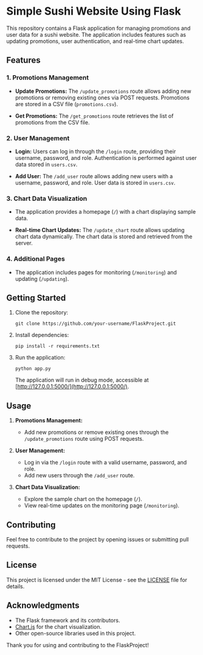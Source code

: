 # Simple Sushi Website Using Flask

This repository contains a Flask application for managing promotions and user data for a sushi website. The application includes features such as updating promotions, user authentication, and real-time chart updates.

## Features

### 1. Promotions Management
- **Update Promotions:** The `/update_promotions` route allows adding new promotions or removing existing ones via POST requests. Promotions are stored in a CSV file (`promotions.csv`).

- **Get Promotions:** The `/get_promotions` route retrieves the list of promotions from the CSV file.

### 2. User Management
- **Login:** Users can log in through the `/login` route, providing their username, password, and role. Authentication is performed against user data stored in `users.csv`.

- **Add User:** The `/add_user` route allows adding new users with a username, password, and role. User data is stored in `users.csv`.

### 3. Chart Data Visualization
- The application provides a homepage (`/`) with a chart displaying sample data.

- **Real-time Chart Updates:** The `/update_chart` route allows updating chart data dynamically. The chart data is stored and retrieved from the server.

### 4. Additional Pages
- The application includes pages for monitoring (`/monitoring`) and updating (`/updating`).

## Getting Started

1. Clone the repository:

   ```
   git clone https://github.com/your-username/FlaskProject.git
   ```

2. Install dependencies:

   ```
   pip install -r requirements.txt
   ```

3. Run the application:

   ```
   python app.py
   ```

   The application will run in debug mode, accessible at [http://127.0.0.1:5000/](http://127.0.0.1:5000/).

## Usage

1. **Promotions Management:**
   - Add new promotions or remove existing ones through the `/update_promotions` route using POST requests.

2. **User Management:**
   - Log in via the `/login` route with a valid username, password, and role.
   - Add new users through the `/add_user` route.

3. **Chart Data Visualization:**
   - Explore the sample chart on the homepage (`/`).
   - View real-time updates on the monitoring page (`/monitoring`).

## Contributing

Feel free to contribute to the project by opening issues or submitting pull requests.

## License

This project is licensed under the MIT License - see the [LICENSE](LICENSE) file for details.

## Acknowledgments

- The Flask framework and its contributors.
- [Chart.js](https://www.chartjs.org/) for the chart visualization.
- Other open-source libraries used in this project.

Thank you for using and contributing to the FlaskProject!
